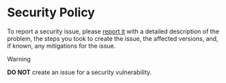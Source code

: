 # Security Policy

To report a security issue, please [report it](https://github.com/npmInstallSnack/login-game/security) with a detailed description of the problem, the steps you took to create the issue, the affected versions, and, if known, any mitigations for the issue.

> [!WARNING]
> **DO NOT** create an issue for a security vulnerability.
